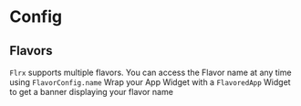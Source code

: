 # Config
## Flavors
`Flrx` supports multiple flavors.
You can access the Flavor name at any time using `FlavorConfig.name`
Wrap your App Widget with a `FlavoredApp` Widget to get a banner displaying your flavor name